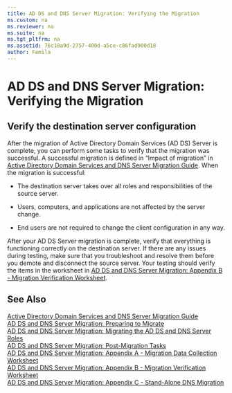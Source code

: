 ```yaml
---
title: AD DS and DNS Server Migration: Verifying the Migration
ms.custom: na
ms.reviewer: na
ms.suite: na
ms.tgt_pltfrm: na
ms.assetid: 76c18a9d-2757-400d-a5ce-c86fad900d18
author: Femila
---
```

# AD DS and DNS Server Migration: Verifying the Migration
    
## Verify the destination server configuration  
 After the migration of Active Directory Domain Services \(AD DS\) Server is complete, you can perform some tasks to verify that the migration was successful. A successful migration is defined in “Impact of migration” in [Active Directory Domain Services and DNS Server Migration Guide](../Topic/Active-Directory-Domain-Services-and-DNS-Server-Migration-Guide.md). When the migration is successful:  
  
-   The destination server takes over all roles and responsibilities of the source server.  
  
-   Users, computers, and applications are not affected by the server change.  
  
-   End users are not required to change the client configuration in any way.  
  
 After your AD DS Server migration is complete, verify that everything is functioning correctly on the destination server. If there are any issues during testing, make sure that you troubleshoot and resolve them before you demote and disconnect the source server. Your testing should verify the items in the worksheet in [AD DS and DNS Server Migration: Appendix B - Migration Verification Worksheet](../Topic/AD-DS-and-DNS-Server-Migration--Appendix-B---Migration-Verification-Worksheet.md).  
  
## See Also  
 [Active Directory Domain Services and DNS Server Migration Guide](../Topic/Active-Directory-Domain-Services-and-DNS-Server-Migration-Guide.md)   
 [AD DS and DNS Server Migration: Preparing to Migrate](../Topic/AD-DS-and-DNS-Server-Migration--Preparing-to-Migrate.md)   
 [AD DS and DNS Server Migration: Migrating the AD DS and DNS Server Roles](../Topic/AD-DS-and-DNS-Server-Migration--Migrating-the-AD-DS-and-DNS-Server-Roles.md)   
 [AD DS and DNS Server Migration: Post-Migration Tasks](../Topic/AD-DS-and-DNS-Server-Migration--Post-Migration-Tasks.md)   
 [AD DS and DNS Server Migration: Appendix A - Migration Data Collection Worksheet](../Topic/AD-DS-and-DNS-Server-Migration--Appendix-A---Migration-Data-Collection-Worksheet.md)   
 [AD DS and DNS Server Migration: Appendix B - Migration Verification Worksheet](../Topic/AD-DS-and-DNS-Server-Migration--Appendix-B---Migration-Verification-Worksheet.md)   
 [AD DS and DNS Server Migration: Appendix C - Stand-Alone DNS Migration](../Topic/AD-DS-and-DNS-Server-Migration--Appendix-C---Stand-Alone-DNS-Migration.md)  
  
  
